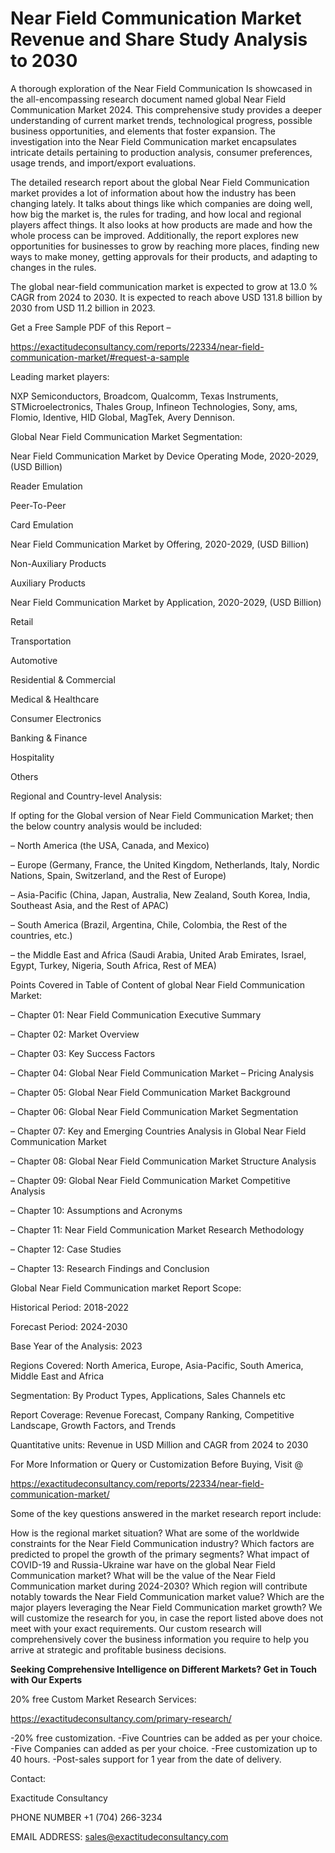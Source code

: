 # Near Field Communication Market Revenue and Share Study Analysis to 2030

A thorough exploration of the Near Field Communication Is showcased  in the all-encompassing research document named global Near Field Communication Market 2024. This comprehensive study provides a deeper understanding of current market trends, technological progress, possible business opportunities, and elements that foster expansion. The investigation into the Near Field Communication market encapsulates intricate details pertaining to production analysis, consumer preferences, usage trends, and import/export evaluations.

The detailed research report about the global Near Field Communication market provides a lot of information about how the industry has been changing lately. It talks about things like which companies are doing well, how big the market is, the rules for trading, and how local and regional players affect things. It also looks at how products are made and how the whole process can be improved. Additionally, the report explores new opportunities for businesses to grow by reaching more places, finding new ways to make money, getting approvals for their products, and adapting to changes in the rules.

The global near-field communication market is expected to grow at 13.0 % CAGR from 2024 to 2030. It is expected to reach above USD 131.8 billion by 2030 from USD 11.2 billion in 2023.

Get a Free Sample PDF of this Report –

https://exactitudeconsultancy.com/reports/22334/near-field-communication-market/#request-a-sample

Leading market players:

NXP Semiconductors, Broadcom, Qualcomm, Texas Instruments, STMicroelectronics, Thales Group, Infineon Technologies, Sony, ams, Flomio, Identive, HID Global, MagTek, Avery Dennison.

Global Near Field Communication Market Segmentation:

Near Field Communication Market by Device Operating Mode, 2020-2029, (USD Billion)

Reader Emulation

Peer-To-Peer

Card Emulation

Near Field Communication Market by Offering, 2020-2029, (USD Billion)

Non-Auxiliary Products

Auxiliary Products

Near Field Communication Market by Application, 2020-2029, (USD Billion)

Retail

Transportation

Automotive

Residential & Commercial

Medical & Healthcare

Consumer Electronics

Banking & Finance

Hospitality

Others

Regional and Country-level Analysis:

If opting for the Global version of Near Field Communication Market; then the below country analysis would be included:

– North America (the USA, Canada, and Mexico)

– Europe (Germany, France, the United Kingdom, Netherlands, Italy, Nordic Nations, Spain, Switzerland, and the Rest of Europe)

– Asia-Pacific (China, Japan, Australia, New Zealand, South Korea, India, Southeast Asia, and the Rest of APAC)

– South America (Brazil, Argentina, Chile, Colombia, the Rest of the countries, etc.)

– the Middle East and Africa (Saudi Arabia, United Arab Emirates, Israel, Egypt, Turkey, Nigeria, South Africa, Rest of MEA)

Points Covered in Table of Content of global Near Field Communication Market:

– Chapter 01:  Near Field Communication Executive Summary

– Chapter 02: Market Overview

– Chapter 03: Key Success Factors

– Chapter 04: Global Near Field Communication Market – Pricing Analysis

– Chapter 05: Global Near Field Communication Market Background

– Chapter 06: Global Near Field Communication Market Segmentation

– Chapter 07: Key and Emerging Countries Analysis in Global Near Field Communication Market

– Chapter 08: Global Near Field Communication Market Structure Analysis

– Chapter 09: Global Near Field Communication Market Competitive Analysis

– Chapter 10: Assumptions and Acronyms

– Chapter 11: Near Field Communication Market Research Methodology

– Chapter 12: Case Studies

– Chapter 13: Research Findings and Conclusion

Global Near Field Communication market Report Scope:

Historical Period: 2018-2022

Forecast Period: 2024-2030

Base Year of the Analysis: 2023

Regions Covered: North America, Europe, Asia-Pacific, South America, Middle East and Africa

Segmentation: By Product Types, Applications, Sales Channels etc

Report Coverage: Revenue Forecast, Company Ranking, Competitive Landscape, Growth Factors, and Trends

Quantitative units: Revenue in USD Million and CAGR from 2024 to 2030

For More Information or Query or Customization Before Buying, Visit @

https://exactitudeconsultancy.com/reports/22334/near-field-communication-market/

Some of the key questions answered in the market research report include:

How is the regional market situation?
What are some of the worldwide constraints for the Near Field Communication industry?
Which factors are predicted to propel the growth of the primary segments?
What impact of COVID-19 and Russia-Ukraine war have on the global Near Field Communication market?
What will be the value of the Near Field Communication market during 2024-2030?
Which region will contribute notably towards the Near Field Communication market value?
Which are the major players leveraging the Near Field Communication market growth?
We will customize the research for you, in case the report listed above does not meet with your exact requirements. Our custom research will comprehensively cover the business information you require to help you arrive at strategic and profitable business decisions.

**Seeking Comprehensive Intelligence on Different Markets? Get in Touch with Our Experts**

20% free Custom Market Research Services:

https://exactitudeconsultancy.com/primary-research/

-20% free customization.
-Five Countries can be added as per your choice.
-Five Companies can added as per your choice.
-Free customization up to 40 hours.
-Post-sales support for 1 year from the date of delivery.

Contact:

Exactitude Consultancy

PHONE NUMBER +1 (704) 266-3234

EMAIL ADDRESS: sales@exactitudeconsultancy.com

